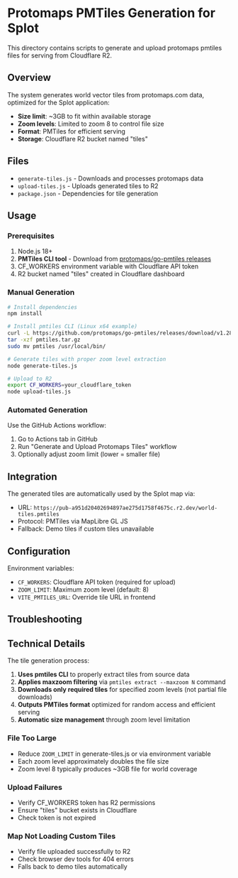 # Protomaps PMTiles Generation for Splot

This directory contains scripts to generate and upload protomaps pmtiles files for serving from Cloudflare R2.

## Overview

The system generates world vector tiles from protomaps.com data, optimized for the Splot application:

- **Size limit**: ~3GB to fit within available storage
- **Zoom levels**: Limited to zoom 8 to control file size
- **Format**: PMTiles for efficient serving
- **Storage**: Cloudflare R2 bucket named "tiles"

## Files

- `generate-tiles.js` - Downloads and processes protomaps data
- `upload-tiles.js` - Uploads generated tiles to R2
- `package.json` - Dependencies for tile generation

## Usage

### Prerequisites

1. Node.js 18+
2. **PMTiles CLI tool** - Download from [protomaps/go-pmtiles releases](https://github.com/protomaps/go-pmtiles/releases)
3. CF_WORKERS environment variable with Cloudflare API token
4. R2 bucket named "tiles" created in Cloudflare dashboard

### Manual Generation

```bash
# Install dependencies
npm install

# Install pmtiles CLI (Linux x64 example)
curl -L https://github.com/protomaps/go-pmtiles/releases/download/v1.28.0/go-pmtiles_1.28.0_Linux_x86_64.tar.gz -o pmtiles.tar.gz
tar -xzf pmtiles.tar.gz
sudo mv pmtiles /usr/local/bin/

# Generate tiles with proper zoom level extraction
node generate-tiles.js

# Upload to R2
export CF_WORKERS=your_cloudflare_token
node upload-tiles.js
```

### Automated Generation

Use the GitHub Actions workflow:

1. Go to Actions tab in GitHub
2. Run "Generate and Upload Protomaps Tiles" workflow
3. Optionally adjust zoom limit (lower = smaller file)

## Integration

The generated tiles are automatically used by the Splot map via:

- URL: `https://pub-a951d20402694897ae275d1758f4675c.r2.dev/world-tiles.pmtiles`
- Protocol: PMTiles via MapLibre GL JS
- Fallback: Demo tiles if custom tiles unavailable

## Configuration

Environment variables:

- `CF_WORKERS`: Cloudflare API token (required for upload)
- `ZOOM_LIMIT`: Maximum zoom level (default: 8)
- `VITE_PMTILES_URL`: Override tile URL in frontend

## Troubleshooting

## Technical Details

The tile generation process:

1. **Uses pmtiles CLI** to properly extract tiles from source data
2. **Applies maxzoom filtering** via `pmtiles extract --maxzoom N` command
3. **Downloads only required tiles** for specified zoom levels (not partial file downloads)
4. **Outputs PMTiles format** optimized for random access and efficient serving
5. **Automatic size management** through zoom level limitation

### File Too Large
- Reduce `ZOOM_LIMIT` in generate-tiles.js or via environment variable
- Each zoom level approximately doubles the file size
- Zoom level 8 typically produces ~3GB file for world coverage

### Upload Failures
- Verify CF_WORKERS token has R2 permissions
- Ensure "tiles" bucket exists in Cloudflare
- Check token is not expired

### Map Not Loading Custom Tiles
- Verify file uploaded successfully to R2
- Check browser dev tools for 404 errors
- Falls back to demo tiles automatically